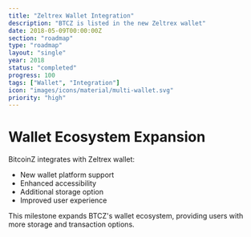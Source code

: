 ```yaml
---
title: "Zeltrex Wallet Integration"
description: "BTCZ is listed in the new Zeltrex wallet"
date: 2018-05-09T00:00:00Z
section: "roadmap"
type: "roadmap"
layout: "single"
year: 2018
status: "completed"
progress: 100
tags: ["Wallet", "Integration"]
icon: "images/icons/material/multi-wallet.svg"
priority: "high"
---
```


# Wallet Ecosystem Expansion

BitcoinZ integrates with Zeltrex wallet:
- New wallet platform support
- Enhanced accessibility
- Additional storage option
- Improved user experience

This milestone expands BTCZ's wallet ecosystem, providing users with more storage and transaction options.
